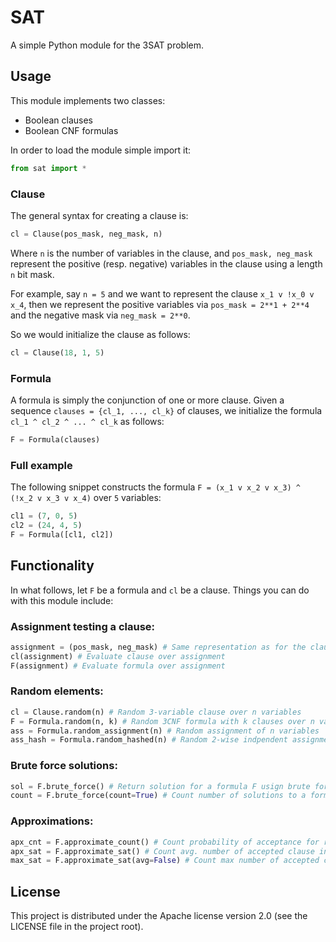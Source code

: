 # SAT

A simple Python module for the 3SAT problem.

## Usage
This module implements two classes:
* Boolean clauses
* Boolean CNF formulas

In order to load the module simple import it:
```python
from sat import *
```

### Clause

The general syntax for creating a clause is:

```python
cl = Clause(pos_mask, neg_mask, n)
```

Where `n` is the number of variables in the clause, and `pos_mask, neg_mask` represent the positive (resp. negative) variables in the clause using a length `n` bit mask.

For example, say `n = 5` and we want to represent the clause `x_1 v !x_0 v x_4`, then we represent the positive variables via `pos_mask = 2**1 + 2**4` and the negative mask via `neg_mask = 2**0`.

So we would initialize the clause as follows:
```python
cl = Clause(18, 1, 5)
```

### Formula

A formula is simply the conjunction of one or more clause. Given a sequence `clauses = {cl_1, ..., cl_k}` of clauses, we initialize the formula `cl_1 ^ cl_2 ^ ... ^ cl_k` as follows:

```python
F = Formula(clauses)
```

### Full example
The following snippet constructs the formula `F = (x_1 v x_2 v x_3) ^ (!x_2 v x_3 v x_4)` over `5` variables:
```python
cl1 = (7, 0, 5)
cl2 = (24, 4, 5)
F = Formula([cl1, cl2])
```

## Functionality
In what follows, let `F` be a formula and `cl` be a clause. Things you can do with this module include:

### Assignment testing a clause:

```python
assignment = (pos_mask, neg_mask) # Same representation as for the clause
cl(assignment) # Evaluate clause over assignment
F(assignment) # Evaluate formula over assignment
```

### Random elements:
```python
cl = Clause.random(n) # Random 3-variable clause over n variables
F = Formula.random(n, k) # Random 3CNF formula with k clauses over n variables
ass = Formula.random_assignment(n) # Random assignment of n variables
ass_hash = Formula.random_hashed(n) # Random 2-wise indpendent assignment
```

### Brute force solutions:
```python
sol = F.brute_force() # Return solution for a formula F usign brute force search in (pos_mask, neg_mask) format
count = F.brute_force(count=True) # Count number of solutions to a formula F
```

### Approximations:
```python
apx_cnt = F.approximate_count() # Count probability of acceptance for random assignment
apx_sat = F.approximate_sat() # Count avg. number of accepted clause in random assignment
max_sat = F.approximate_sat(avg=False) # Count max number of accepted clause in random assignment
```

## License
This project is distributed under the Apache license version 2.0 (see the LICENSE file in the project root).
